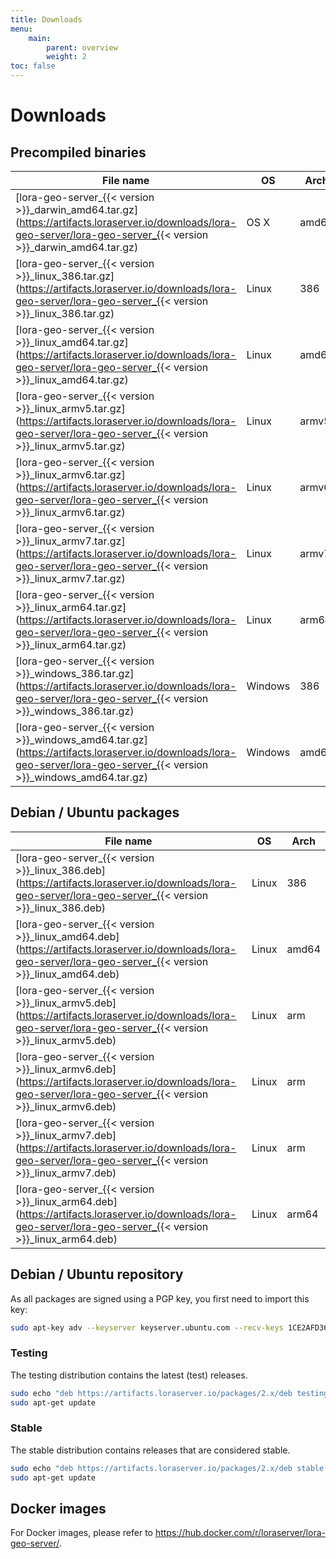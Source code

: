 ```yaml
---
title: Downloads
menu:
    main:
        parent: overview
        weight: 2
toc: false
---
```


# Downloads

## Precompiled binaries

| File name                                                                                                                                                             | OS      | Arch  |
| --------------------------------------------------------------------------------------------------------------------------------------------------------------------- | ------- | ----- |
| [lora-geo-server_{{< version >}}_darwin_amd64.tar.gz](https://artifacts.loraserver.io/downloads/lora-geo-server/lora-geo-server_{{< version >}}_darwin_amd64.tar.gz)   | OS X    | amd64 |
| [lora-geo-server_{{< version >}}_linux_386.tar.gz](https://artifacts.loraserver.io/downloads/lora-geo-server/lora-geo-server_{{< version >}}_linux_386.tar.gz)         | Linux   | 386   |
| [lora-geo-server_{{< version >}}_linux_amd64.tar.gz](https://artifacts.loraserver.io/downloads/lora-geo-server/lora-geo-server_{{< version >}}_linux_amd64.tar.gz)     | Linux   | amd64 |
| [lora-geo-server_{{< version >}}_linux_armv5.tar.gz](https://artifacts.loraserver.io/downloads/lora-geo-server/lora-geo-server_{{< version >}}_linux_armv5.tar.gz)     | Linux   | armv5 |
| [lora-geo-server_{{< version >}}_linux_armv6.tar.gz](https://artifacts.loraserver.io/downloads/lora-geo-server/lora-geo-server_{{< version >}}_linux_armv6.tar.gz)     | Linux   | armv6 |
| [lora-geo-server_{{< version >}}_linux_armv7.tar.gz](https://artifacts.loraserver.io/downloads/lora-geo-server/lora-geo-server_{{< version >}}_linux_armv7.tar.gz)     | Linux   | armv7 |
| [lora-geo-server_{{< version >}}_linux_arm64.tar.gz](https://artifacts.loraserver.io/downloads/lora-geo-server/lora-geo-server_{{< version >}}_linux_arm64.tar.gz)     | Linux   | arm64 |
| [lora-geo-server_{{< version >}}_windows_386.tar.gz](https://artifacts.loraserver.io/downloads/lora-geo-server/lora-geo-server_{{< version >}}_windows_386.tar.gz)     | Windows | 386   |
| [lora-geo-server_{{< version >}}_windows_amd64.tar.gz](https://artifacts.loraserver.io/downloads/lora-geo-server/lora-geo-server_{{< version >}}_windows_amd64.tar.gz) | Windows | amd64 |

## Debian / Ubuntu packages

| File name                                                                                                                                                    | OS      | Arch  |
| -------------------------------------------------------------------------------------------------------------------------------------------------------------| ------- | ----- |
| [lora-geo-server_{{< version >}}_linux_386.deb](https://artifacts.loraserver.io/downloads/lora-geo-server/lora-geo-server_{{< version >}}_linux_386.deb)     | Linux   | 386   |
| [lora-geo-server_{{< version >}}_linux_amd64.deb](https://artifacts.loraserver.io/downloads/lora-geo-server/lora-geo-server_{{< version >}}_linux_amd64.deb) | Linux   | amd64 |
| [lora-geo-server_{{< version >}}_linux_armv5.deb](https://artifacts.loraserver.io/downloads/lora-geo-server/lora-geo-server_{{< version >}}_linux_armv5.deb) | Linux   | arm   |
| [lora-geo-server_{{< version >}}_linux_armv6.deb](https://artifacts.loraserver.io/downloads/lora-geo-server/lora-geo-server_{{< version >}}_linux_armv6.deb) | Linux   | arm   |
| [lora-geo-server_{{< version >}}_linux_armv7.deb](https://artifacts.loraserver.io/downloads/lora-geo-server/lora-geo-server_{{< version >}}_linux_armv7.deb) | Linux   | arm   |
| [lora-geo-server_{{< version >}}_linux_arm64.deb](https://artifacts.loraserver.io/downloads/lora-geo-server/lora-geo-server_{{< version >}}_linux_arm64.deb) | Linux   | arm64 |

## Debian / Ubuntu repository

As all packages are signed using a PGP key, you first need to import this key:

```bash
sudo apt-key adv --keyserver keyserver.ubuntu.com --recv-keys 1CE2AFD36DBCCA00
```

### Testing

The testing distribution contains the latest (test) releases.

```bash
sudo echo "deb https://artifacts.loraserver.io/packages/2.x/deb testing main" | sudo tee /etc/apt/sources.list.d/loraserver.list
sudo apt-get update
```

### Stable

The stable distribution contains releases that are considered stable.

```bash
sudo echo "deb https://artifacts.loraserver.io/packages/2.x/deb stable main" | sudo tee /etc/apt/sources.list.d/loraserver.list
sudo apt-get update
```

## Docker images

For Docker images, please refer to https://hub.docker.com/r/loraserver/lora-geo-server/.

